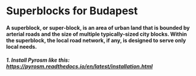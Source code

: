 # Superblocks for Budapest
#### A superblock, or super-block, is an area of urban land that is bounded by arterial roads and the size of multiple typically-sized city blocks. Within the superblock, the local road network, if any, is designed to serve only local needs. 
##### 1. Install Pyrosm like this: https://pyrosm.readthedocs.io/en/latest/installation.html

